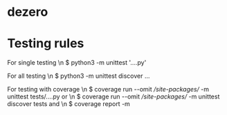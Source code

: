 # dezero


# Testing rules

For single testing \n
$ python3 -m unittest '....py'

For all testing \n
$ python3 -m unittest discover ...

For testing with coverage \n
$ coverage run --omit */site-packages/* -m unittest tests/....py or \n
$ coverage run --omit */site-packages/* -m unittest discover tests
and \n
$ coverage report -m
